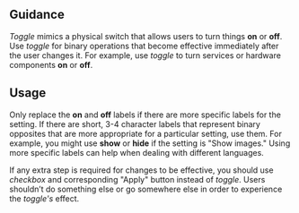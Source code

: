 ## Guidance
*Toggle* mimics a physical switch that allows users to turn things **on** or **off**. Use *toggle* for binary operations that become effective immediately after the user changes it. For example, use *toggle* to turn services or hardware components **on** or **off**.

## Usage
Only replace the **on** and **off** labels if there are more specific labels for the setting. If there are short, 3-4 character labels that represent binary opposites that are more appropriate for a particular setting, use them. For example, you might use **show** or **hide** if the setting is "Show images." Using more specific labels can help when dealing with different languages.

If any extra step is required for changes to be effective, you should use *checkbox* and corresponding "Apply" button instead of *toggle*. Users shouldn’t do something else or go somewhere else in order to experience the *toggle's* effect.

